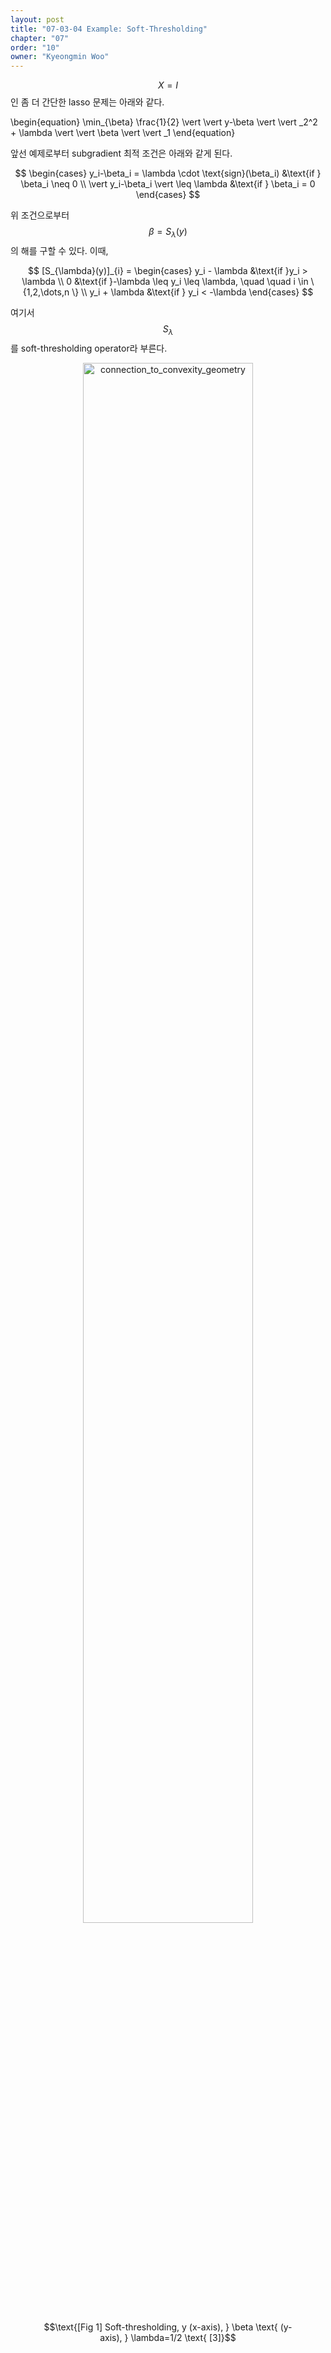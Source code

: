 ```yaml
---
layout: post
title: "07-03-04 Example: Soft-Thresholding"
chapter: "07"
order: "10"
owner: "Kyeongmin Woo"
---
```


$$X=I$$인 좀 더 간단한 lasso 문제는 아래와 같다. 
>
\begin{equation}
\min_{\beta} \frac{1}{2} \vert \vert y-\beta \vert \vert _2^2 + \lambda \vert \vert \beta \vert \vert _1
\end{equation}
 
앞선 예제로부터 subgradient 최적 조건은 아래와 같게 된다.
>
$$
\begin{cases}
y_i-\beta_i = \lambda \cdot \text{sign}(\beta_i) &\text{if } \beta_i \neq 0 \\
 \vert y_i-\beta_i \vert \leq \lambda &\text{if } \beta_i = 0
\end{cases}
$$

위 조건으로부터 $$\beta = S_{\lambda}(y)$$의 해를 구할 수 있다. 이때, 

>
$$
[S_{\lambda}(y)]_{i} = 
\begin{cases}
y_i - \lambda &\text{if }y_i > \lambda \\
0             &\text{if }-\lambda \leq y_i \leq \lambda, \quad \quad i \in \{1,2,\dots,n \} \\
y_i + \lambda &\text{if } y_i < -\lambda
\end{cases}
$$

여기서 $$S_{\lambda}$$를 soft-thresholding operator라 부른다. 


<figure class="image" style="align: center;">
<p align="center">
 <img src="{{ site.baseurl  }}/img/chapter_img/chapter07/07_03_subgrad-6.png" alt="connection_to_convexity_geometry" width="80%" height="80%">
</p>
 <figcaption style="text-align: center;">$$\text{[Fig 1] Soft-thresholding, y (x-axis), } \beta \text{ (y-axis), } \lambda=1/2 \text{ [3]}$$ </figcaption>
</figure>